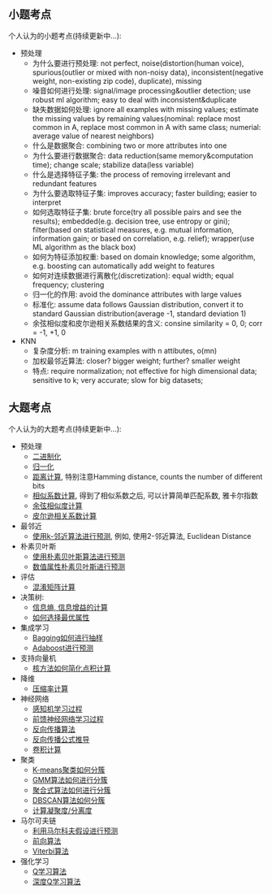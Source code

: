 ## 小题考点

个人认为的小题考点(持续更新中...):

- 预处理
    - 为什么要进行预处理: not perfect, noise(distortion(human voice), spurious(outlier or mixed with non-noisy data), inconsistent(negative weight, non-existing zip code), duplicate), missing
    - 噪音如何进行处理: signal/image processing&outlier detection; use robust ml algorithm; easy to deal with inconsistent&duplicate
    - 缺失数据如何处理: ignore all examples with missing values; estimate the missing values by remaining values(nominal: replace most common in A, replace most common in A with same class; numerial: average value of nearest neighbors)
	- 什么是数据聚合: combining two or more attributes into one
    - 为什么要进行数据聚合: data reduction(same memory&computation time); change scale; stabilize data(less variable)
	- 什么是选择特征子集: the process of removing irrelevant and redundant features
	- 为什么要选取特征子集: improves accuracy; faster building; easier to interpret
    - 如何选取特征子集: brute force(try all possible pairs and see the results); embedded(e.g. decision tree, use entropy or gini); filter(based on statistical measures, e.g. mutual information, information gain; or based on correlation, e.g. relief); wrapper(use ML algorithm as the black box)
    - 如何为特征添加权重: based on domain knowledge; some algorithm, e.g. boosting can automatically add weight to features
    - 如何对连续数据进行离散化(discretization): equal width; equal frequency; clustering
    - 归一化的作用: avoid the dominance attributes with large values
    - 标准化: assume data follows Gaussian distribution, convert it to standard Gaussian distribution(average -1, standard deviation 1) 
	- 余弦相似度和皮尔逊相关系数结果的含义: consine similarity = 0, 0; corr = -1, +1, 0
- KNN
	- 复杂度分析: m training examples with n attibutes, o(mn)
	- 加权最邻近算法: closer? bigger weight; further? smaller weight
	- 特点: require normalization; not effective for high dimensional data; sensitive to k; very accurate; slow for big datasets; 

## 大题考点

个人认为的大题考点(持续更新中...):

- 预处理
    - [二进制化](/algorithm/preprocessing/#bit-transform)
    - [归一化](/algorithm/preprocessing/#normalization)
    - [距离计算](/algorithm/preprocessing/#euclidean-distance), 特别注意Hamming distance, counts the number of different bits
    - [相似系数计算](/algorithm/preprocessing/#similarity-score), 得到了相似系数之后, 可以计算简单匹配系数, 雅卡尔指数
    - [余弦相似度计算](/algorithm/preprocessing/#cosine-similarity)
    - [皮尔逊相关系数计算](/algorithm/preprocessing/#pearson-correlation-coefficient)
- 最邻近
	- [使用k-邻近算法进行预测](/algorithm/knn/#knn), 例如, 使用2-邻近算法, Euclidean Distance
- 朴素贝叶斯
    - [使用朴素贝叶斯算法进行预测](/algorithm/naive-bayes/#nb-algorithm)
    - [数值属性朴素贝叶斯进行预测](/algorithm/naive-bayes/#numeric-nb)
- 评估
    - [混淆矩阵计算](/algorithm/evaluation/#confusion-matrix)
- 决策树:
    - [信息熵, 信息增益的计算](/algorithm/decision-tree/#information-gain)
    - [如何选择最优属性](/algorithm/decision-tree/#how-to-choose-best-feature)
- 集成学习
    - [Bagging如何进行抽样](/algorithm/ensemble-learning/#bagging)
    - [Adaboost进行预测](/algorithm/ensemble-learning/#adaboost)
- 支持向量机
    - [核方法如何简化点积计算](/algorithm/svm/#kernel-trick)
- 降维
    - [压缩率计算](/algorithm/dimensional-reduction/#compression-rate)
- 神经网络
    - [感知机学习过程](/algorithm/neural-network/#learning-algorithm)
    - [前馈神经网络学习过程](/algorithm/neural-network/fnn/#training-procedure)
    - [反向传播算法](/algorithm/neural-network/fnn/#backpropagation-algorithm)
    - [反向传播公式推导](/algorithm/neural-network/backpropagation)
    - [卷积计算](/algorithm/neural-network/cnn/#convolutional-layer)
- 聚类
    - [K-means聚类如何分簇](/algorithm/clustering/#k-means)
    - [GMM算法如何进行分簇](/algorithm/clustering/#gmm)
    - [聚合式算法如何进行分簇](/algorithm/clustering/#agglomerative-algorithm)
    - [DBSCAN算法如何分簇](/algorithm/clustering/#dbscan)
    - [计算凝聚度/分离度](/algorithm/clustering/#conhesion-separration)
- 马尔可夫链
    - [利用马尔科夫假设进行预测](/algorithm/markov-chain/#markov-assumption)
    - [前向算法](/algorithm/markov-chain/#forward-algorithm)
    - [Viterbi算法](/algorithm/markov-chain/#viterbi)
- 强化学习
    - [Q学习算法](/algorithm/reinforcement-learning/#q-algo)
    - [深度Q学习算法](/algorithm/reinforcement-learning/#dql)

